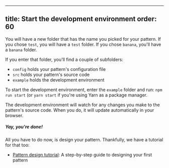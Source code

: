 ***

title: Start the development environment
order: 60
---------

You will have a new folder that has the name you picked for your pattern.
If you chose `test`, you will have a `test` folder. If you chose `banana`, you'll have a `banana` folder.

If you enter that folder, you'll find a couple of subfolders:

*   `config` holds your pattern's configuration file
*   `src` holds your pattern's source code
*   `example` holds the development environment

To start the development environment, enter the `example` folder and run: `npm run start` (or `yarn start` if you're using Yarn as a package manager.

The development environment will watch for any changes you make to
the pattern's source code. When you do, it will update automatically in your browser.

<Note>

##### Yay, you're done!

All you have to do now, is design your pattern.
Thankfully, we have a tutorial for that too:

*   [Pattern design tutorial](/tutorials/pattern-design/): A step-by-step guide to designing your first pattern

</Note>
